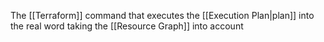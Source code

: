 The [[Terraform]] command that executes the [[Execution Plan|plan]] into the real word taking the [[Resource Graph]] into account
